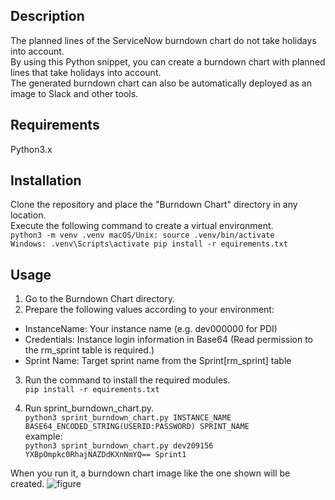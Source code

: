## Description
The planned lines of the ServiceNow burndown chart do not take holidays into account.  
By using this Python snippet, you can create a burndown chart with planned lines that take holidays into account.  
The generated burndown chart can also be automatically deployed as an image to Slack and other tools.  

## Requirements
Python3.x

## Installation
Clone the repository and place the "Burndown Chart" directory in any location.  
Execute the following command to create a virtual environment.  
<code>python3 -m venv .venv
macOS/Unix: source .venv/bin/activate
Windows: .venv\Scripts\activate
pip install -r equirements.txt
</code>

## Usage
1. Go to the Burndown Chart directory.
2. Prepare the following values ​​according to your environment:
- InstanceName: Your instance name (e.g. dev000000 for PDI)
- Credentials: Instance login information in Base64 (Read permission to the rm_sprint table is required.)
- Sprint Name: Target sprint name from the Sprint[rm_sprint] table

3. Run the command to install the required modules.  
<code>pip install -r equirements.txt</code>

5. Run sprint_burndown_chart.py.  
<code>python3 sprint_burndown_chart.py INSTANCE_NAME BASE64_ENCODED_STRING(USERID:PASSWORD) SPRINT_NAME</code>  
example:  
<code>python3 sprint_burndown_chart.py dev209156 YXBpOmpkc0RhajNAZDdKXnNmYQ== Sprint1</code>  

When you run it, a burndown chart image like the one shown will be created.
![figure](https://github.com/user-attachments/assets/50d3ffc2-4c66-4f4d-bb69-c2b98763621d)

